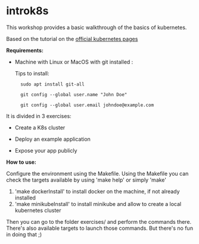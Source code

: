 # introk8s
This workshop provides a basic walkthrough of the basics of kubernetes. 

Based on the tutorial on the [official kubernetes pages](https://kubernetes.io/docs/tutorials/kubernetes-basics/) 

**Requirements:**

* Machine with Linux or MacOS with git installed :

    Tips to install:

        sudo apt install git-all

        git config --global user.name "John Doe"

        git config --global user.email johndoe@example.com


It is divided in 3 exercises:

* Create a K8s cluster

* Deploy an example application

* Expose your app publicly

**How to use:**

Configure the environment using the Makefile.
Using the Makefile you can check the targets available by using 'make help' or simply 'make'

1. 'make dockerInstall' to install docker on the machine, if not already installed
2. 'make minikubeInstall' to install minikube and allow to create a local kubernetes cluster

Then you can go to the folder exercises/ and perform the commands there.
There's also available targets to launch those commands.
But there's no fun in doing that ;)



